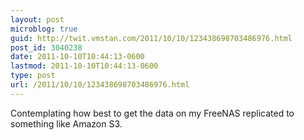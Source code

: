 ```yaml
---
layout: post
microblog: true
guid: http://twit.vmstan.com/2011/10/10/123438698703486976.html
post_id: 3040238
date: 2011-10-10T10:44:13-0600
lastmod: 2011-10-10T10:44:13-0600
type: post
url: /2011/10/10/123438698703486976.html
---
```

Contemplating how best to get the data on my FreeNAS replicated to something like Amazon S3.
